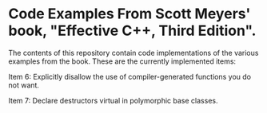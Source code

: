 # Code Examples From Scott Meyers' book, "Effective C++, Third Edition".

The contents of this repository contain code implementations of the various
examples from the book.  These are the currently implemented items:

Item 6:  Explicitly disallow the use of compiler-generated functions you
         do not want.
         
Item 7:  Declare destructors virtual in polymorphic base classes.         
